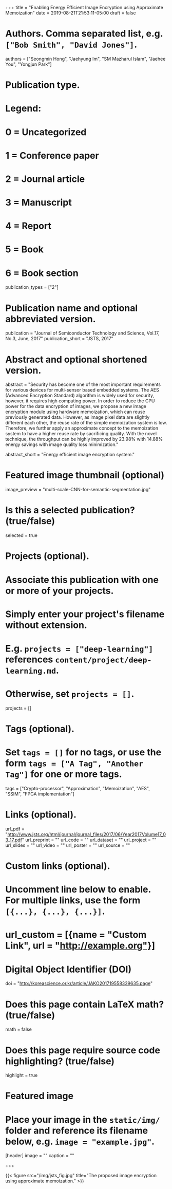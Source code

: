 +++
title = "Enabling Energy Efficient Image Encryption using Approximate Memoization"
date = 2019-08-21T21:53:11-05:00
draft = false

# Authors. Comma separated list, e.g. `["Bob Smith", "David Jones"]`.
authors = ["Seongmin Hong", "Jaehyung Im", "SM Mazharul Islam", "Jaehee You", "Yongjun Park"]

# Publication type.
# Legend:
# 0 = Uncategorized
# 1 = Conference paper
# 2 = Journal article
# 3 = Manuscript
# 4 = Report
# 5 = Book
# 6 = Book section
publication_types = ["2"]

# Publication name and optional abbreviated version.
publication = "Journal of Semiconductor Technology and Science, Vol.17, No.3, June, 2017"
publication_short = "JSTS, 2017"

# Abstract and optional shortened version.
abstract = "Security  has  become  one  of  the  most important requirements for various devices for multi-sensor based embedded systems. The AES (Advanced Encryption  Standard)  algorithm  is  widely  used  for security, however, it requires high computing power. In  order  to  reduce  the  CPU  power  for  the  data encryption  of  images,  we  propose  a  new  image encryption  module  using  hardware  memoization, which can reuse previously generated data. However, as image pixel data are slightly different each other, the reuse rate of the simple memoization system is low. Therefore, we further apply an approximate concept to the memoization system to have a higher reuse rate by  sacrificing  quality.  With  the  novel  technique,  the throughput can be highly improved by 23.98% with 14.88%  energy  savings  with  image  quality  loss minimization."

abstract_short = "Energy efficient image encryption system."

# Featured image thumbnail (optional)
image_preview = "multi-scale-CNN-for-semantic-segmentation.jpg"

# Is this a selected publication? (true/false)
selected = true

# Projects (optional).
#   Associate this publication with one or more of your projects.
#   Simply enter your project's filename without extension.
#   E.g. `projects = ["deep-learning"]` references `content/project/deep-learning.md`.
#   Otherwise, set `projects = []`.
projects = []

# Tags (optional).
#   Set `tags = []` for no tags, or use the form `tags = ["A Tag", "Another Tag"]` for one or more tags.
tags = ["Crypto-processor", "Approximation", "Memoization", "AES", "SSIM", "FPGA implementation"]

# Links (optional).
url_pdf = "http://www.jsts.org/html/journal/journal_files/2017/06/Year2017Volume17_03_17.pdf"
url_preprint = ""
url_code = ""
url_dataset = ""
url_project = ""
url_slides = ""
url_video = ""
url_poster = ""
url_source = ""

# Custom links (optional).
#   Uncomment line below to enable. For multiple links, use the form `[{...}, {...}, {...}]`.
# url_custom = [{name = "Custom Link", url = "http://example.org"}]

# Digital Object Identifier (DOI)
doi = "http://koreascience.or.kr/article/JAKO201719558339635.page"

# Does this page contain LaTeX math? (true/false)
math = false

# Does this page require source code highlighting? (true/false)
highlight = true

# Featured image
# Place your image in the `static/img/` folder and reference its filename below, e.g. `image = "example.jpg"`.
[header]
image = ""
caption = ""

+++

{{< figure src="/img/jsts_fig.jpg" title="The proposed image encryption using approximate memoization." >}}
